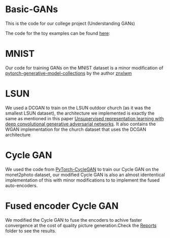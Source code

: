# Basic-GANs
This is the code for our college project (Understanding GANs)

The code for the toy examples can be found [here](https://gist.github.com/Evil-Incorporated/e3040e3d8e1497e0113a46d3a86062c6#file-gan_1d-py):

# MNIST
Our code for training GANs on the MNIST dataset is a minor modification of [pytorch-generative-model-collections](https://github.com/Evil-Incorporated/pytorch-generative-model-collections) by the author [znxlwm](https://github.com/znxlwm)

# LSUN
We used a DCGAN to train on the LSUN outdoor church (as it was the smallest LSUN dataset), the architecture we implemented is exactly the same as mentioned in this paper [Unsupervised representation learning with deep convolutional generative adversarial networks](https://arxiv.org/pdf/1511.06434.pdf). It also contains the WGAN implementation for the church dataset that uses the DCGAN architecture

# Cycle GAN
We used the code from [PyTorch-CycleGAN](https://github.com/aitorzip/PyTorch-CycleGAN) to train our Cycle GAN on the monet2photo dataset, our modified Cycle GAN is also an almost idententical implementation of this with minor modifications to to implement the fused auto-encoders.  

# Fused encoder Cycle GAN

We modified the Cycle GAN to fuse the encoders to achive faster convergence at the cost of quality picture generation.Check the [Reports](https://github.com/Evil-Incorporated/basic-gans/tree/master/Reports) folder to see the results.
